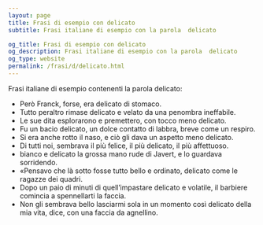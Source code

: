 ```yaml
---
layout: page
title: Frasi di esempio con delicato 
subtitle: Frasi italiane di esempio con la parola  delicato

og_title: Frasi di esempio con delicato 
og_description: Frasi italiane di esempio con la parola  delicato
og_type: website
permalink: /frasi/d/delicato.html
---
```


Frasi italiane di esempio contenenti la parola delicato:


- Però Franck, forse, era delicato di stomaco.
- Tutto peraltro rimase delicato e velato da una penombra ineffabile.
- Le sue dita esplorarono e premettero, con tocco meno delicato.
- Fu un bacio delicato, un dolce contatto di labbra, breve come un respiro.
- Si era anche rotto il naso, e ciò gli dava un aspetto meno delicato.
- Di tutti noi, sembrava il più felice, il più delicato, il più affettuoso.
- bianco e delicato la grossa mano rude di Javert, e lo guardava sorridendo.
- «Pensavo che là sotto fosse tutto bello e ordinato, delicato come le ragazze dei quadri.
- Dopo un paio di minuti di quell’impastare delicato e volatile, il barbiere comincia a spennellarti la faccia.
- Non gli sembrava bello lasciarmi sola in un momento così delicato della mia vita, dice, con una faccia da agnellino.
